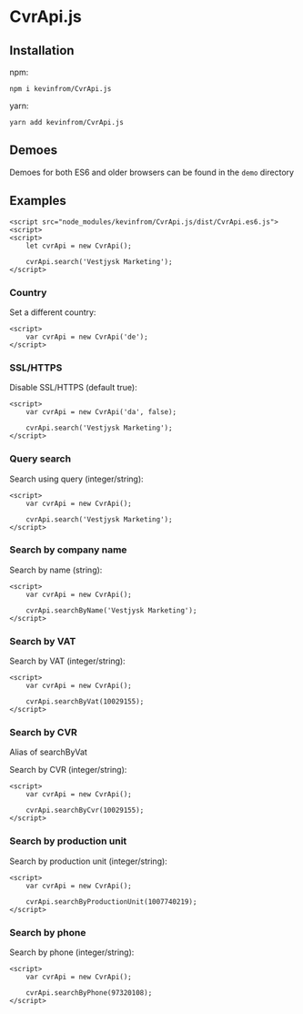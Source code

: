 # CvrApi.js

## Installation
npm:
```
npm i kevinfrom/CvrApi.js
```
yarn:
````
yarn add kevinfrom/CvrApi.js
````

## Demoes
Demoes for both ES6 and older browsers can be found in the ``demo`` directory

## Examples
````
<script src="node_modules/kevinfrom/CvrApi.js/dist/CvrApi.es6.js"><script>
<script>
    let cvrApi = new CvrApi();

    cvrApi.search('Vestjysk Marketing');
</script>
````

### Country
Set a different country:
````
<script>
    var cvrApi = new CvrApi('de');
</script>
````

### SSL/HTTPS
Disable SSL/HTTPS (default true):
````
<script>
    var cvrApi = new CvrApi('da', false);

    cvrApi.search('Vestjysk Marketing');
</script>
````

### Query search
Search using query (integer/string):
````
<script>
    var cvrApi = new CvrApi();

    cvrApi.search('Vestjysk Marketing');
</script>
````

### Search by company name
Search by name (string):
````
<script>
    var cvrApi = new CvrApi();

    cvrApi.searchByName('Vestjysk Marketing');
</script>
````

### Search by VAT
Search by VAT (integer/string):
````
<script>
    var cvrApi = new CvrApi();

    cvrApi.searchByVat(10029155);
</script>
````

### Search by CVR
Alias of searchByVat

Search by CVR (integer/string):
````
<script>
    var cvrApi = new CvrApi();

    cvrApi.searchByCvr(10029155);
</script>
````

### Search by production unit
Search by production unit (integer/string):
````
<script>
    var cvrApi = new CvrApi();

    cvrApi.searchByProductionUnit(1007740219);
</script>
````

### Search by phone
Search by phone (integer/string):
````
<script>
    var cvrApi = new CvrApi();

    cvrApi.searchByPhone(97320108);
</script>
````

